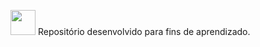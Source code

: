 <img src="https://blogimage.vantagecircle.com/content/images/2019/07/flexible-working-time.png" width='40'/>  Repositório desenvolvido para fins de aprendizado.

